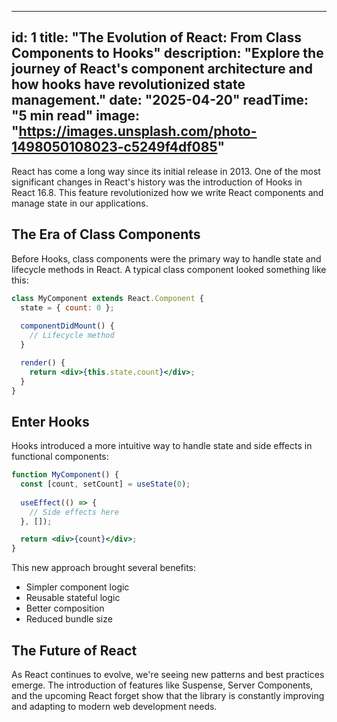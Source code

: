
---
id: 1
title: "The Evolution of React: From Class Components to Hooks"
description: "Explore the journey of React's component architecture and how hooks have revolutionized state management."
date: "2025-04-20"
readTime: "5 min read"
image: "https://images.unsplash.com/photo-1498050108023-c5249f4df085"
---

React has come a long way since its initial release in 2013. One of the most significant changes in React's history was the introduction of Hooks in React 16.8. This feature revolutionized how we write React components and manage state in our applications.

## The Era of Class Components

Before Hooks, class components were the primary way to handle state and lifecycle methods in React. A typical class component looked something like this:

```jsx
class MyComponent extends React.Component {
  state = { count: 0 };
  
  componentDidMount() {
    // Lifecycle method
  }

  render() {
    return <div>{this.state.count}</div>;
  }
}
```

## Enter Hooks

Hooks introduced a more intuitive way to handle state and side effects in functional components:

```jsx
function MyComponent() {
  const [count, setCount] = useState(0);
  
  useEffect(() => {
    // Side effects here
  }, []);

  return <div>{count}</div>;
}
```

This new approach brought several benefits:
- Simpler component logic
- Reusable stateful logic
- Better composition
- Reduced bundle size

## The Future of React

As React continues to evolve, we're seeing new patterns and best practices emerge. The introduction of features like Suspense, Server Components, and the upcoming React forget show that the library is constantly improving and adapting to modern web development needs.
